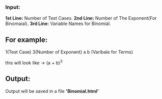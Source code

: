 ### Input:
**1st Line:** Number of Test Cases.
**2nd Line:** Number of The Exponent(For Binomaial).
**3rd Line:** Variable Names for Binomial.

## For example:
1(Test Case)
3(Number of Exponent)
a b (Varibale for Terms) 

this will look like -> (a + b)<sup>3</sup> 

## Output:
Output will be saved in a file **'Binomial.html'**
